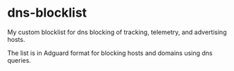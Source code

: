 # dns-blocklist
My custom blocklist for dns blocking of tracking, telemetry, and advertising hosts.

The list is in Adguard format for blocking hosts and domains using dns queries.

